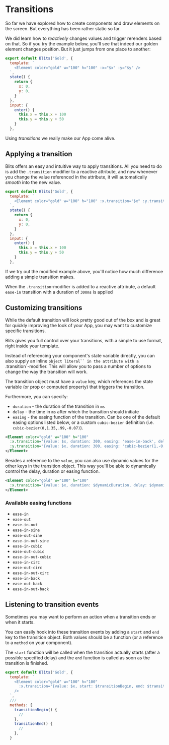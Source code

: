 # Transitions

So far we have explored how to create components and draw elements on the screen. But everything has
been rather static so far.

We did learn how to _reactively_ changes values and trigger rerenders based on that. So if you try the example below, you'll see that indeed our golden element changes position. But it just jumps from one place to another:

```js
export default Blits('Gold', {
  template: `
    <Element color="gold" w="100" h="100" :x="$x" :y="$y" />
  `,
  state() {
    return {
      x: 0,
      y: 0,
    }
  },
  input: {
    enter() {
      this.x = this.x + 100
      this.y = this.y + 50
    }
  },
```

Using _transitions_ we really make our App come alive.

## Applying a transition

Blits offers an easy and intuitive way to apply transitions. All you need to do is add the `.transition` modifier to a reactive attribute, and now whenever you change the value referenced in the attribute, it will automatically _smooth_ into the new value.

```js
export default Blits('Gold', {
  template: `
    <Element color="gold" w="100" h="100" :x.transition="$x" :y.transition="$y" />
  `,
  state() {
    return {
      x: 0,
      y: 0,
    }
  },
  input: {
    enter() {
      this.x = this.x + 100
      this.y = this.y + 50
    }
  },
```

If we try out the modified example above, you'll notice how much difference adding a simple transition makes.

When the `.transition`-modifier is added to a reactive attribute, a default `ease-in` transition with a duration of `300ms` is applied

## Customizing transitions

While the default transition will look pretty good out of the box and is great for quickly improving the look of your App, you may want to customize specific transitions.

Blits gives you full control over your transitions, with a simple to use format, right inside your template.

Instead of referencing your component's state variable directly, you can also supply an inline `object literal`` in the attribute with a `.transition`-modifier. This will allow you to pass a number of options to change the way the transition will work.

The transition object must have a `value` key, which references the state variable (or prop or computed property) that triggers the transition.

Furthermore, you can specify:

- `duration` - the duration of the transition in `ms`
- `delay` - the time in `ms` after which the transition should initiate
- `easing` - the easing function of the transition. Can be one of the default easing options listed below, or a custom `cubic-bezier` definition (i.e. `cubic-bezier(0,1.35,.99,-0.07)`).

```xml
<Element color="gold" w="100" h="100"
  :x.transition="{value: $x, duration: 300, easing: 'ease-in-back', delay: 400}"
  :y.transition="{value: $x, duration: 300, easing: 'cubic-bezier(1,-0.64,0.39,1.44)'}">
</Element>
```

Besides a reference to the `value`, you can also use dynamic values for the other keys in the transition object. This way you'll be able to dynamically control the delay, duration or easing function.

```xml
<Element color="gold" w="100" h="100"
  :x.transition="{value: $x, duration: $dynamicDuration, delay: $dynamicDelay}">
</Element>
```

### Available easing functions

- `ease-in`
- `ease-out`
- `ease-in-out`
- `ease-in-sine`
- `ease-out-sine`
- `ease-in-out-sine`
- `ease-in-cubic`
- `ease-out-cubic`
- `ease-in-out-cubic`
- `ease-in-circ`
- `ease-out-circ`
- `ease-in-out-circ`
- `ease-in-back`
- `ease-out-back`
- `ease-in-out-back`

## Listening to transition events

Sometimes you may want to perform an action when a transition ends or when it starts.

You can easily hook into these transition events by adding a `start` and `end` key to the transition object. Both values should be a function (or a reference to a `method` on your component).

The `start` function will be called when the transition actually starts (after a possible specified delay) and the `end` function is called as soon as the transition is finished.

```js
export default Blits('Gold', {
  template: `
    <Element color="gold" w="100" h="100"
      :x.transition="{value: $x, start: $transitionBegin, end: $transitionEnd}"
    />
  `,
  ///
  methods: {
    transitionBegin() {
      //
    },
    transitionEnd() {
      //
    },
  }
```

